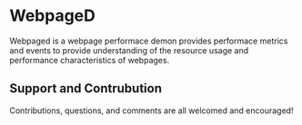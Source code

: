 # WebpageD

Webpaged is a webpage performace demon provides performace metrics and events to provide understanding of the resource usage and performance characteristics of webpages. 

## Support and Contrubution

Contributions, questions, and comments are all welcomed and encouraged! 
